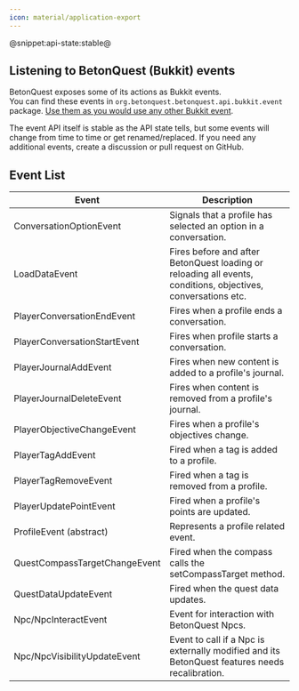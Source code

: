 ```yaml
---
icon: material/application-export
---
```

@snippet:api-state:stable@

## Listening to BetonQuest (Bukkit) events

BetonQuest exposes some of its actions as Bukkit events.  
You can find these events in `org.betonquest.betonquest.api.bukkit.event` package.
[Use them as you would use any other Bukkit event](https://bukkit.fandom.com/wiki/Event_API_Reference#The_Basics).

The event API itself is stable as the API state tells, but some events will change from time to time or get renamed/replaced.
If you need any additional events, create a discussion or pull request on GitHub.

## Event List

| Event                         | Description                                                                                                   |
|-------------------------------|---------------------------------------------------------------------------------------------------------------|
| ConversationOptionEvent       | Signals that a profile has selected an option in a conversation.                                              |
| LoadDataEvent                 | Fires before and after BetonQuest loading or reloading all events, conditions, objectives, conversations etc. |
| PlayerConversationEndEvent    | Fires when a profile ends a conversation.                                                                     |
| PlayerConversationStartEvent  | Fires when profile starts a conversation.                                                                     |
| PlayerJournalAddEvent         | Fires when new content is added to a profile's journal.                                                       |
| PlayerJournalDeleteEvent      | Fires when content is removed from a profile's journal.                                                       |
| PlayerObjectiveChangeEvent    | Fires when a profile's objectives change.                                                                     |
| PlayerTagAddEvent             | Fired when a tag is added to a profile.                                                                       |
| PlayerTagRemoveEvent          | Fired when a tag is removed from a profile.                                                                   |
| PlayerUpdatePointEvent        | Fired when a profile's points are updated.                                                                    |
| ProfileEvent (abstract)       | Represents a profile related event.                                                                           |
| QuestCompassTargetChangeEvent | Fired when the compass calls the setCompassTarget method.                                                     |
| QuestDataUpdateEvent          | Fired when the quest data updates.                                                                            |
| Npc/NpcInteractEvent          | Event for interaction with BetonQuest Npcs.                                                                   |
| Npc/NpcVisibilityUpdateEvent  | Event to call if a Npc is externally modified and its BetonQuest features needs recalibration.                |
